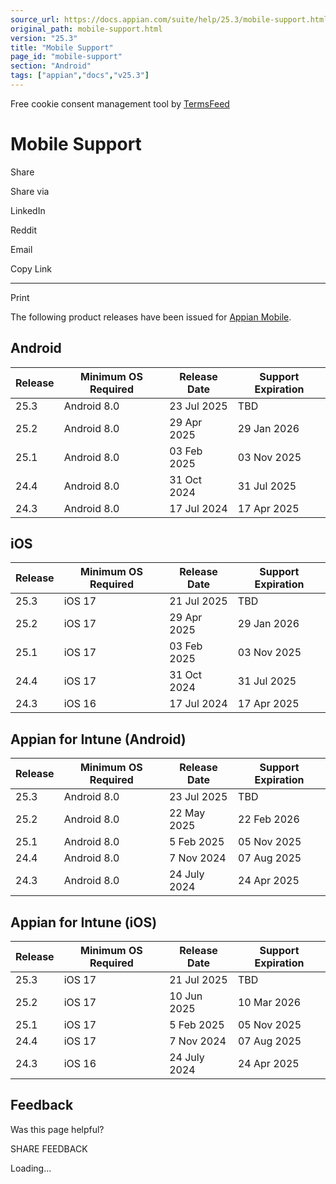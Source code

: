 ```yaml
---
source_url: https://docs.appian.com/suite/help/25.3/mobile-support.html
original_path: mobile-support.html
version: "25.3"
title: "Mobile Support"
page_id: "mobile-support"
section: "Android"
tags: ["appian","docs","v25.3"]
---
```



Free cookie consent management tool by [TermsFeed](https://www.termsfeed.com/)

# Mobile Support

Share

Share via

LinkedIn

Reddit

Email

Copy Link

* * *

Print

The following product releases have been issued for [Appian Mobile](Appian_for_Mobile_Devices.html).

## Android

| Release | Minimum OS Required | Release Date | Support Expiration |
| --- | --- | --- | --- |
| 25.3 | Android 8.0 | 23 Jul 2025 | TBD |
| 25.2 | Android 8.0 | 29 Apr 2025 | 29 Jan 2026 |
| 25.1 | Android 8.0 | 03 Feb 2025 | 03 Nov 2025 |
| 24.4 | Android 8.0 | 31 Oct 2024 | 31 Jul 2025 |
| 24.3 | Android 8.0 | 17 Jul 2024 | 17 Apr 2025 |

## iOS

| Release | Minimum OS Required | Release Date | Support Expiration |
| --- | --- | --- | --- |
| 25.3 | iOS 17 | 21 Jul 2025 | TBD |
| 25.2 | iOS 17 | 29 Apr 2025 | 29 Jan 2026 |
| 25.1 | iOS 17 | 03 Feb 2025 | 03 Nov 2025 |
| 24.4 | iOS 17 | 31 Oct 2024 | 31 Jul 2025 |
| 24.3 | iOS 16 | 17 Jul 2024 | 17 Apr 2025 |

## Appian for Intune (Android)

| Release | Minimum OS Required | Release Date | Support Expiration |
| --- | --- | --- | --- |
| 25.3 | Android 8.0 | 23 Jul 2025 | TBD |
| 25.2 | Android 8.0 | 22 May 2025 | 22 Feb 2026 |
| 25.1 | Android 8.0 | 5 Feb 2025 | 05 Nov 2025 |
| 24.4 | Android 8.0 | 7 Nov 2024 | 07 Aug 2025 |
| 24.3 | Android 8.0 | 24 July 2024 | 24 Apr 2025 |

## Appian for Intune (iOS)

| Release | Minimum OS Required | Release Date | Support Expiration |
| --- | --- | --- | --- |
| 25.3 | iOS 17 | 21 Jul 2025 | TBD |
| 25.2 | iOS 17 | 10 Jun 2025 | 10 Mar 2026 |
| 25.1 | iOS 17 | 5 Feb 2025 | 05 Nov 2025 |
| 24.4 | iOS 17 | 7 Nov 2024 | 07 Aug 2025 |
| 24.3 | iOS 16 | 24 July 2024 | 24 Apr 2025 |

## Feedback

Was this page helpful?

SHARE FEEDBACK

Loading...